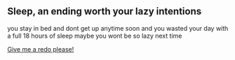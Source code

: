 ## Sleep, an ending worth your lazy intentions

you stay in bed and dont get up anytime soon
and you wasted your day with a full 18 hours of sleep
maybe you wont be so lazy next time

[Give me a redo please!]()